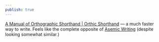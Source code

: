```yaml
---
publish: true
---
```

[A Manual of Orthographic Shorthand | Orthic Shorthand](https://orthic.shorthand.fun/manual#introductory-remarks) — a much faster way to write. Feels like the complete opposite of [Asemic Writing](<../Asemic Writing>) (despite looking somewhat similar.)

